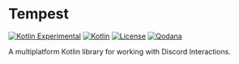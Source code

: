 # Tempest

[![Kotlin Experimental](https://kotl.in/badges/experimental.svg)](https://kotlinlang.org/docs/components-stability.html)
[![Kotlin](https://img.shields.io/badge/kotlin-1.7.21-blue.svg?logo=kotlin)](http://kotlinlang.org)
[![License](https://img.shields.io/github/license/drakon64/Tempest)](https://www.gnu.org/licenses/agpl-3.0.en.html)
[![Qodana](https://github.com/drakon64/Tempest/actions/workflows/code_quality.yml/badge.svg)](https://github.com/drakon64/Tempest/actions/workflows/code_quality.yml)

A multiplatform Kotlin library for working with Discord Interactions.
